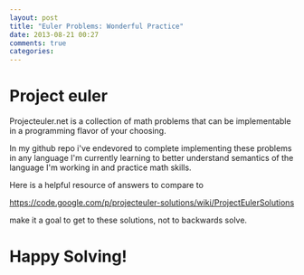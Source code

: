 ```yaml
---
layout: post
title: "Euler Problems: Wonderful Practice"
date: 2013-08-21 00:27
comments: true
categories: 
---
```

Project euler 
==============
Projecteuler.net is a collection of math problems that can be implementable in a programming flavor of your choosing.

In my github repo i've endevored to complete implementing these problems in any language I'm currently learning to better understand semantics of the language I'm working in and practice math skills.

Here is a helpful resource of answers to compare to   

https://code.google.com/p/projecteuler-solutions/wiki/ProjectEulerSolutions

make it a goal to get to these solutions, not to backwards solve.

Happy Solving!
=============